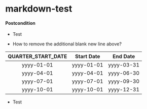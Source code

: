 markdown-test
=============

#### Postcondition
* Test

* How to remove the additional blank new line above?

 | QUARTER\_START_DATE | Start Date | End Date   |
 |:-------------------:|:----------:|:----------:|
 | yyyy-01-01          | yyyy-01-01 | yyyy-03-31 |
 | yyyy-04-01          | yyyy-04-01 | yyyy-06-30 |
 | yyyy-07-01          | yyyy-07-01 | yyyy-09-30 |
 | yyyy-10-01          | yyyy-10-01 | yyyy-12-31 |
* Test
